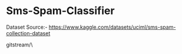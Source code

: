 # Sms-Spam-Classifier

Dataset Source:-
https://www.kaggle.com/datasets/uciml/sms-spam-collection-dataset

gitstream/\

